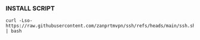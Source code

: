 ### INSTALL SCRIPT
<pre><code>curl -Lso- https://raw.githubusercontent.com/zanprtmvpn/ssh/refs/heads/main/ssh.sh | bash
</code></pre>

